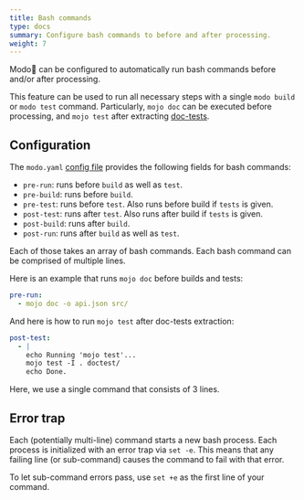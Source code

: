 ```yaml
---
title: Bash commands
type: docs
summary: Configure bash commands to before and after processing.
weight: 7
---
```


Modo🧯 can be configured to automatically run bash commands before and/or after processing.

This feature can be used to run all necessary steps with a single `modo build` or `modo test` command.
Particularly, `mojo doc` can be executed before processing, and `mojo test` after extracting [doc-tests](../doctests).

## Configuration

The `modo.yaml` [config file](../config) provides the following fields for bash commands:

- `pre-run`: runs before `build` as well as `test`.
- `pre-build`: runs before `build`.
- `pre-test`: runs before `test`. Also runs before build if `tests` is given.
- `post-test`: runs after `test`. Also runs after build if `tests` is given.
- `post-build`: runs after `build`.
- `post-run`: runs after `build` as well as `test`.

Each of those takes an array of bash commands.
Each bash command can be comprised of multiple lines.

Here is an example that runs `mojo doc` before builds and tests:

```yaml
pre-run:
  - mojo doc -o api.json src/
```

And here is how to run `mojo test` after doc-tests extraction:

```yaml
post-test:
  - |
    echo Running 'mojo test'...
    mojo test -I . doctest/
    echo Done.
```

Here, we use a single command that consists of 3 lines.

## Error trap

Each (potentially multi-line) command starts a new bash process.
Each process is initialized with an error trap via `set -e`.
This means that any failing line (or sub-command) causes the command to fail with that error.

To let sub-command errors pass, use `set +e` as the first line of your command.
